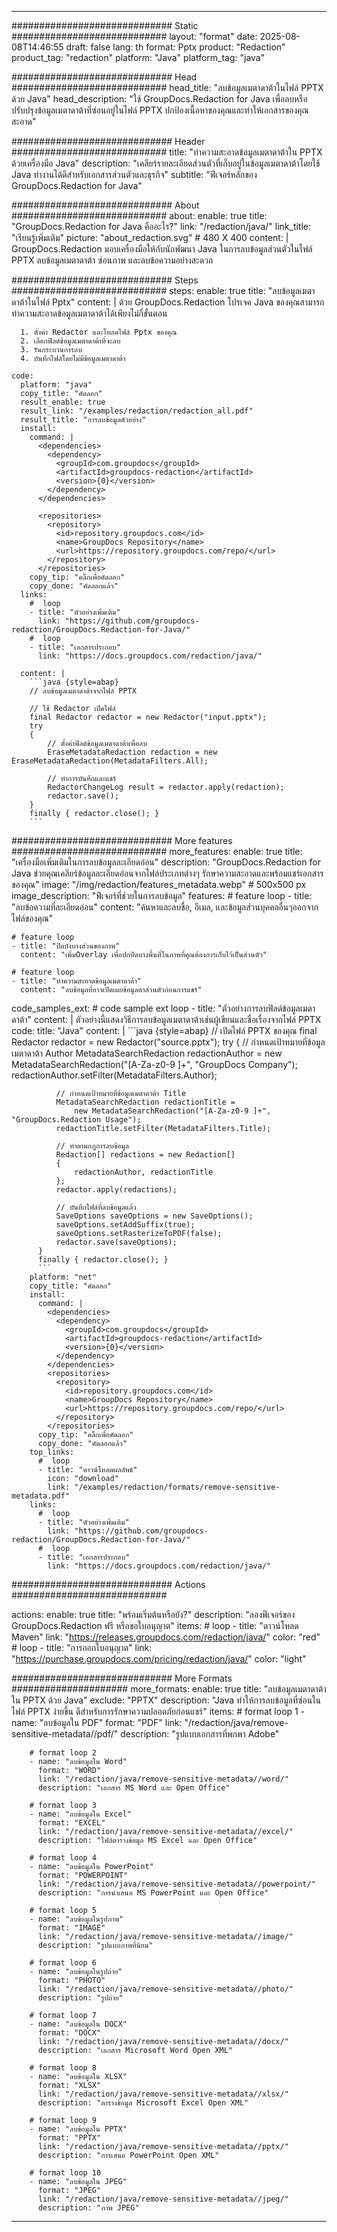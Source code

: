 
---
############################# Static ############################
layout: "format"
date:  2025-08-08T14:46:55
draft: false
lang: th
format: Pptx
product: "Redaction"
product_tag: "redaction"
platform: "Java"
platform_tag: "java"

############################# Head ############################
head_title: "ลบข้อมูลเมตาดาต้าในไฟล์ PPTX ด้วย Java"
head_description: "ใช้ GroupDocs.Redaction for Java เพื่อลบหรือปรับปรุงข้อมูลเมตาดาต้าที่ซ่อนอยู่ในไฟล์ PPTX ปกป้องเนื้อหาของคุณและทำให้เอกสารของคุณสะอาด"

############################# Header ############################
title: "ทำความสะอาดข้อมูลเมตาดาต้าใน PPTX ด้วยเครื่องมือ Java" 
description: "เคลียร์รายละเอียดส่วนตัวที่เก็บอยู่ในข้อมูลเมตาดาต้าโดยใช้ Java ทำงานได้ดีสำหรับเอกสารส่วนตัวและธุรกิจ"
subtitle: "ฟีเจอร์หลักของ GroupDocs.Redaction for Java" 

############################# About ############################
about:
    enable: true
    title: "GroupDocs.Redaction for Java คืออะไร?"
    link: "/redaction/java/"
    link_title: "เรียนรู้เพิ่มเติม"
    picture: "about_redaction.svg" # 480 X 400
    content: |
       GroupDocs.Redaction มอบเครื่องมือให้กับนักพัฒนา Java ในการลบข้อมูลส่วนตัวในไฟล์ PPTX ลบข้อมูลเมตาดาต้า ซ่อนภาพ และลบข้อความอย่างสะดวก

############################# Steps ############################
steps:
    enable: true
    title: "ลบข้อมูลเมตาดาต้าในไฟล์ Pptx"
    content: |
      ด้วย GroupDocs.Redaction โปรเจค Java ของคุณสามารถทำความสะอาดข้อมูลเมตาดาต้าได้เพียงไม่กี่ขั้นตอน
      
      1. ตั้งค่า Redactor และโหลดไฟล์ Pptx ของคุณ
      2. เลือกฟิลด์ข้อมูลเมตาดาต้าที่จะลบ
      3. รันกระบวนการลบ
      4. บันทึกไฟล์โดยไม่มีข้อมูลเมตาดาต้า
   
    code:
      platform: "java"
      copy_title: "คัดลอก"
      result_enable: true
      result_link: "/examples/redaction/redaction_all.pdf"
      result_title: "การลบข้อมูลตัวอย่าง"
      install:
        command: |
          <dependencies>
            <dependency>
              <groupId>com.groupdocs</groupId>
              <artifactId>groupdocs-redaction</artifactId>
              <version>{0}</version>
            </dependency>
          </dependencies>

          <repositories>
            <repository>
              <id>repository.groupdocs.com</id>
              <name>GroupDocs Repository</name>
              <url>https://repository.groupdocs.com/repo/</url>
            </repository>
          </repositories>
        copy_tip: "คลิ๊กเพื่อคัดลอก"
        copy_done: "คัดลอกแล้ว"
      links:
        #  loop
        - title: "ตัวอย่างเพิ่มเติม"
          link: "https://github.com/groupdocs-redaction/GroupDocs.Redaction-for-Java/"
        #  loop
        - title: "เอกสารประกอบ"
          link: "https://docs.groupdocs.com/redaction/java/"
          
      content: |
        ```java {style=abap}
        // ลบข้อมูลเมตาดาต้าจากไฟล์ PPTX

        // ใช้ Redactor เปิดไฟล์
        final Redactor redactor = new Redactor("input.pptx");
        try
        {
            // ตั้งค่าฟิลด์ข้อมูลเมตาดาต้าเพื่อลบ
            EraseMetadataRedaction redaction = new EraseMetadataRedaction(MetadataFilters.All);

            // ทำการบันทึกและแชร์
            RedactorChangeLog result = redactor.apply(redaction);
            redactor.save();
        }
        finally { redactor.close(); }
        ```            


############################# More features ############################
more_features:
  enable: true
  title: "เครื่องมือเพิ่มเติมในการลบข้อมูลละเอียดอ่อน"
  description: "GroupDocs.Redaction for Java ช่วยคุณเคลียร์ข้อมูลละเอียดอ่อนจากไฟล์ประเภทต่างๆ รักษาความสะอาดและพร้อมแชร์เอกสารของคุณ"
  image: "/img/redaction/features_metadata.webp" # 500x500 px
  image_description: "ฟีเจอร์ที่ช่วยในการลบข้อมูล"
  features:
    # feature loop
    - title: "ลบข้อความที่ละเอียดอ่อน"
      content: "ค้นหาและลบชื่อ, อีเมล, และข้อมูลส่วนบุคคลอื่นๆออกจากไฟล์ของคุณ"

    # feature loop
    - title: "ปิดบังบางส่วนของภาพ"
      content: "เพิ่มOverlay เพื่อปกปิดบางพื้นที่ในภาพที่คุณต้องการเก็บไว้เป็นส่วนตัว"

    # feature loop
    - title: "ทำความสะอาดข้อมูลเมตาดาต้า"
      content: "ลบข้อมูลที่อาจเปิดเผยข้อมูลตาส่วนตัวก่อนการแชร์"
      
  code_samples_ext:
    # code sample ext loop
    - title: "ตัวอย่างการลบฟิลด์ข้อมูลเมตาดาต้า"
      content: |
        ตัวอย่างนี้แสดงวิธีการลบข้อมูลเมตาดาต้าเช่นผู้เขียนและชื่อเรื่องจากไฟล์ PPTX
      code:
        title: "Java"
        content: |
          ```java {style=abap}
          //  เปิดไฟล์ PPTX ของคุณ
          final Redactor redactor = new Redactor("source.pptx");
          try
          {
              // กำหนดเป้าหมายที่ข้อมูลเมตาดาต้า Author
              MetadataSearchRedaction redactionAuthor = 
                  new MetadataSearchRedaction("[A-Za-z0-9 ]+", "GroupDocs Company");
              redactionAuthor.setFilter(MetadataFilters.Author);

              // กำหนดเป้าหมายที่ข้อมูลเมตาดาต้า Title
              MetadataSearchRedaction redactionTitle = 
                  new MetadataSearchRedaction("[A-Za-z0-9 ]+", "GroupDocs.Redaction Usage");
              redactionTitle.setFilter(MetadataFilters.Title);

              // ทำตามกฎการลบข้อมูล
              Redaction[] redactions = new Redaction[]
              {
                  redactionAuthor, redactionTitle
              };
              redactor.apply(redactions);

              // บันทึกไฟล์ที่ลบข้อมูลแล้ว
              SaveOptions saveOptions = new SaveOptions();
              saveOptions.setAddSuffix(true);
              saveOptions.setRasterizeToPDF(false);
              redactor.save(saveOptions);
          }
          finally { redactor.close(); }
          ```
        platform: "net"
        copy_title: "คัดลอก"
        install:
          command: |
            <dependencies>
              <dependency>
                <groupId>com.groupdocs</groupId>
                <artifactId>groupdocs-redaction</artifactId>
                <version>{0}</version>
              </dependency>
            </dependencies>
            <repositories>
              <repository>
                <id>repository.groupdocs.com</id>
                <name>GroupDocs Repository</name>
                <url>https://repository.groupdocs.com/repo/</url>
              </repository>
            </repositories>
          copy_tip: "คลิ๊กเพื่อคัดลอก"
          copy_done: "คัดลอกแล้ว"
        top_links:
          #  loop
          - title: "ดาวน์โหลดผลลัพธ์"
            icon: "download"
            link: "/examples/redaction/formats/remove-sensitive-metadata.pdf"
        links:
          #  loop
          - title: "ตัวอย่างเพิ่มเติม"
            link: "https://github.com/groupdocs-redaction/GroupDocs.Redaction-for-Java/"
          #  loop
          - title: "เอกสารประกอบ"
            link: "https://docs.groupdocs.com/redaction/java/"


############################# Actions ############################

actions:
  enable: true
  title: "พร้อมเริ่มต้นหรือยัง?"
  description: "ลองฟีเจอร์ของ GroupDocs.Redaction ฟรี หรือขอใบอนุญาต"
  items:
    #  loop
    - title: "ดาวน์โหลด Maven"
      link: "https://releases.groupdocs.com/redaction/java/"
      color: "red"
        #  loop
    - title: "การออกใบอนุญาต"
      link: "https://purchase.groupdocs.com/pricing/redaction/java/"
      color: "light"


############################# More Formats #####################
more_formats:
    enable: true
    title: "ลบข้อมูลเมตาดาต้าใน PPTX ด้วย Java"
    exclude: "PPTX"
    description: "Java ทำให้การลบข้อมูลที่ซ่อนในไฟล์ PPTX ง่ายขึ้น ดีสำหรับการรักษาความปลอดภัยก่อนแชร์"
    items: 
        # format loop 1
        - name: "ลบข้อมูลใน PDF"
          format: "PDF"
          link: "/redaction/java/remove-sensitive-metadata//pdf/"
          description: "รูปแบบเอกสารที่พกพา Adobe"

        # format loop 2
        - name: "ลบข้อมูลใน Word"
          format: "WORD"
          link: "/redaction/java/remove-sensitive-metadata//word/"
          description: "เอกสาร MS Word และ Open Office"
          
        # format loop 3
        - name: "ลบข้อมูลใน Excel"
          format: "EXCEL"
          link: "/redaction/java/remove-sensitive-metadata//excel/"
          description: "ไฟล์ตารางข้อมูล MS Excel และ Open Office"

        # format loop 4
        - name: "ลบข้อมูลใน PowerPoint"
          format: "POWERPOINT"
          link: "/redaction/java/remove-sensitive-metadata//powerpoint/"
          description: "การนำเสนอ MS PowerPoint และ Open Office"

        # format loop 5
        - name: "ลบข้อมูลในรูปภาพ"
          format: "IMAGE"
          link: "/redaction/java/remove-sensitive-metadata//image/"
          description: "รูปแบบภาพที่นิยม"

        # format loop 6
        - name: "ลบข้อมูลในรูปถ่าย"
          format: "PHOTO"
          link: "/redaction/java/remove-sensitive-metadata//photo/"
          description: "รูปถ่าย"

        # format loop 7
        - name: "ลบข้อมูลใน DOCX"
          format: "DOCX"
          link: "/redaction/java/remove-sensitive-metadata//docx/"
          description: "เอกสาร Microsoft Word Open XML"
          
        # format loop 8
        - name: "ลบข้อมูลใน XLSX"
          format: "XLSX"
          link: "/redaction/java/remove-sensitive-metadata//xlsx/"
          description: "ตารางข้อมูล Microsoft Excel Open XML"
          
        # format loop 9
        - name: "ลบข้อมูลใน PPTX"
          format: "PPTX"
          link: "/redaction/java/remove-sensitive-metadata//pptx/"
          description: "การเสนอ PowerPoint Open XML"

        # format loop 10
        - name: "ลบข้อมูลใน JPEG"
          format: "JPEG"
          link: "/redaction/java/remove-sensitive-metadata//jpeg/"
          description: "ภาพ JPEG"


---